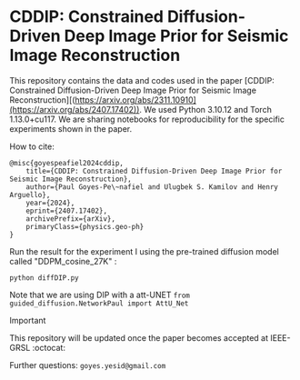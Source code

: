 # CDDIP: Constrained Diffusion-Driven Deep Image Prior for Seismic Image Reconstruction

This repository contains the data and codes used in the paper [CDDIP: Constrained Diffusion-Driven Deep Image Prior for Seismic Image Reconstruction][(https://arxiv.org/abs/2311.10910](https://arxiv.org/abs/2407.17402)). We used Python 3.10.12 and Torch 1.13.0+cu117. We are sharing notebooks for reproducibility for the specific experiments shown in the paper. 

How to cite:
```
@misc{goyespeafiel2024cddip,
    title={CDDIP: Constrained Diffusion-Driven Deep Image Prior for Seismic Image Reconstruction},
    author={Paul Goyes-Pe\~nafiel and Ulugbek S. Kamilov and Henry Arguello},
    year={2024},
    eprint={2407.17402},
    archivePrefix={arXiv},
    primaryClass={physics.geo-ph}
}
```

Run the result for the experiment I using the pre-trained diffusion model called "DDPM_cosine_27K" : 

```
python diffDIP.py
```

Note that we are using DIP with a att-UNET ```from guided_diffusion.NetworkPaul import AttU_Net```

> [!IMPORTANT]
> This repository will be updated once the paper becomes accepted at IEEE-GRSL :octocat:

Further questions: ```goyes.yesid@gmail.com ```
